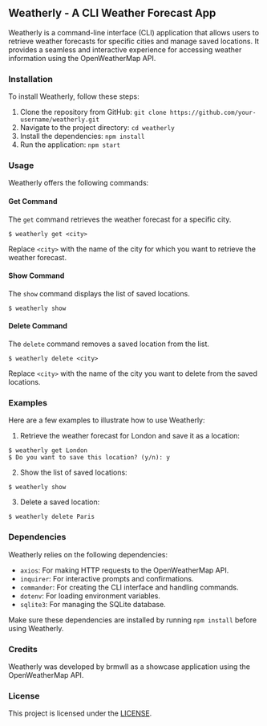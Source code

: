 ## Weatherly - A CLI Weather Forecast App

Weatherly is a command-line interface (CLI) application that allows users to retrieve weather forecasts for specific cities and manage saved locations. It provides a seamless and interactive experience for accessing weather information using the OpenWeatherMap API.

### Installation

To install Weatherly, follow these steps:

1. Clone the repository from GitHub: `git clone https://github.com/your-username/weatherly.git`
2. Navigate to the project directory: `cd weatherly`
3. Install the dependencies: `npm install`
4. Run the application: `npm start`

### Usage

Weatherly offers the following commands:

#### Get Command

The `get` command retrieves the weather forecast for a specific city.

```shell
$ weatherly get <city>
```

Replace `<city>` with the name of the city for which you want to retrieve the weather forecast.

#### Show Command

The `show` command displays the list of saved locations.

```shell
$ weatherly show
```

#### Delete Command

The `delete` command removes a saved location from the list.

```shell
$ weatherly delete <city>
```

Replace `<city>` with the name of the city you want to delete from the saved locations.

### Examples

Here are a few examples to illustrate how to use Weatherly:

1. Retrieve the weather forecast for London and save it as a location:

```shell
$ weatherly get London
$ Do you want to save this location? (y/n): y
```

2. Show the list of saved locations:

```shell
$ weatherly show
```

3. Delete a saved location:

```shell
$ weatherly delete Paris
```

### Dependencies

Weatherly relies on the following dependencies:

- `axios`: For making HTTP requests to the OpenWeatherMap API.
- `inquirer`: For interactive prompts and confirmations.
- `commander`: For creating the CLI interface and handling commands.
- `dotenv`: For loading environment variables.
- `sqlite3`: For managing the SQLite database.

Make sure these dependencies are installed by running `npm install` before using Weatherly.

### Credits

Weatherly was developed by brmwll as a showcase application using the OpenWeatherMap API.

### License

This project is licensed under the [LICENSE](LICENSE).

